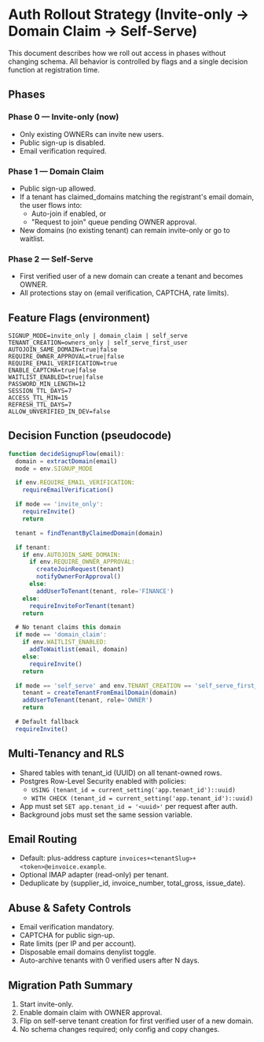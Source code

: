 # Auth Rollout Strategy (Invite-only → Domain Claim → Self-Serve)

This document describes how we roll out access in phases without changing schema. All behavior is controlled by flags and a single decision function at registration time.

## Phases

### Phase 0 — Invite-only (now)

- Only existing OWNERs can invite new users.
- Public sign-up is disabled.
- Email verification required.

### Phase 1 — Domain Claim

- Public sign-up allowed.
- If a tenant has claimed_domains matching the registrant's email domain, the user flows into:
  - Auto-join if enabled, or
  - "Request to join" queue pending OWNER approval.
- New domains (no existing tenant) can remain invite-only or go to waitlist.

### Phase 2 — Self-Serve

- First verified user of a new domain can create a tenant and becomes OWNER.
- All protections stay on (email verification, CAPTCHA, rate limits).

## Feature Flags (environment)

```
SIGNUP_MODE=invite_only | domain_claim | self_serve
TENANT_CREATION=owners_only | self_serve_first_user
AUTOJOIN_SAME_DOMAIN=true|false
REQUIRE_OWNER_APPROVAL=true|false
REQUIRE_EMAIL_VERIFICATION=true
ENABLE_CAPTCHA=true|false
WAITLIST_ENABLED=true|false
PASSWORD_MIN_LENGTH=12
SESSION_TTL_DAYS=7
ACCESS_TTL_MIN=15
REFRESH_TTL_DAYS=7
ALLOW_UNVERIFIED_IN_DEV=false
```

## Decision Function (pseudocode)

```javascript
function decideSignupFlow(email):
  domain = extractDomain(email)
  mode = env.SIGNUP_MODE

  if env.REQUIRE_EMAIL_VERIFICATION:
    requireEmailVerification()

  if mode == 'invite_only':
    requireInvite()
    return

  tenant = findTenantByClaimedDomain(domain)

  if tenant:
    if env.AUTOJOIN_SAME_DOMAIN:
      if env.REQUIRE_OWNER_APPROVAL:
        createJoinRequest(tenant)
        notifyOwnerForApproval()
      else:
        addUserToTenant(tenant, role='FINANCE')
    else:
      requireInviteForTenant(tenant)
    return

  # No tenant claims this domain
  if mode == 'domain_claim':
    if env.WAITLIST_ENABLED:
      addToWaitlist(email, domain)
    else:
      requireInvite()
    return

  if mode == 'self_serve' and env.TENANT_CREATION == 'self_serve_first_user':
    tenant = createTenantFromEmailDomain(domain)
    addUserToTenant(tenant, role='OWNER')
    return

  # Default fallback
  requireInvite()
```

## Multi-Tenancy and RLS

- Shared tables with tenant_id (UUID) on all tenant-owned rows.
- Postgres Row-Level Security enabled with policies:
  - `USING (tenant_id = current_setting('app.tenant_id')::uuid)`
  - `WITH CHECK (tenant_id = current_setting('app.tenant_id')::uuid)`
- App must set `SET app.tenant_id = '<uuid>'` per request after auth.
- Background jobs must set the same session variable.

## Email Routing

- Default: plus-address capture `invoices+<tenantSlug>+<token>@einvoice.example`.
- Optional IMAP adapter (read-only) per tenant.
- Deduplicate by (supplier_id, invoice_number, total_gross, issue_date).

## Abuse & Safety Controls

- Email verification mandatory.
- CAPTCHA for public sign-up.
- Rate limits (per IP and per account).
- Disposable email domains denylist toggle.
- Auto-archive tenants with 0 verified users after N days.

## Migration Path Summary

1. Start invite-only.
2. Enable domain claim with OWNER approval.
3. Flip on self-serve tenant creation for first verified user of a new domain.
4. No schema changes required; only config and copy changes.
